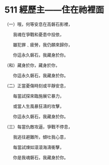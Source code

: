 # 511 經歷主——住在祂裡面

（一）哦，何等安息在高磐石影裡，

　　我魂在爭戰和憂患中投依，

　　雖犯罪﹑疲勞，我仍願來歸你，

　　你這永久磐石，我藏身於你。

（和）藏身於你，藏身於你，

　　你這永久磐石，我藏身於你。

（二）正當憂傷時刻或平靜安息，

　　每當試探來臨施展它暴力，

　　或當人生風暴狂濤的攻擊，

　　你這永久磐石，我藏身於你。

（三）每當仇敵攻逼，爭戰不停息，

　　我逃往避難所，傾吐我心意，

　　每當試煉如滾滾海濤衝擊，

　　你是我魂磐石，我藏身於你。

